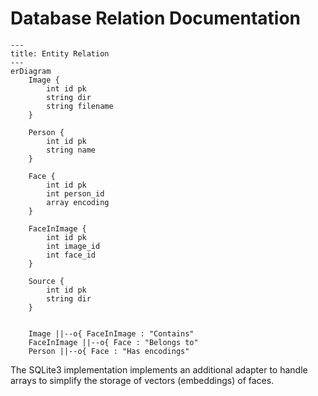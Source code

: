 # Database Relation Documentation

```mermaid
---
title: Entity Relation
---
erDiagram
    Image {
        int id pk
        string dir
        string filename
    }
    
    Person {
        int id pk
        string name
    }
    
    Face {
        int id pk
        int person_id
        array encoding
    }  
    
    FaceInImage {
        int id pk
        int image_id
        int face_id
    }
    
    Source { 
        int id pk
        string dir
    }  
    
    
    Image ||--o{ FaceInImage : "Contains"
    FaceInImage ||--o{ Face : "Belongs to"
    Person ||--o{ Face : "Has encodings"
```

The SQLite3 implementation implements an additional adapter to handle arrays to simplify the storage of vectors (embeddings) of faces.